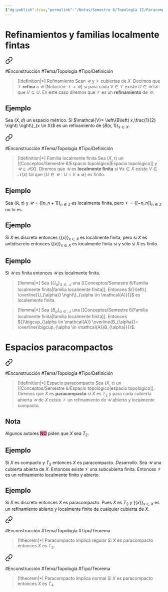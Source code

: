 ```yaml
---
{"dg-publish":true,"permalink":"/Notas/Semestre 6/Topología II/Paracompacidad/"}
---
```


# Refinamientos y familias localmente fintas


<div class="transclusion internal-embed is-loaded"><a class="markdown-embed-link" href="/conceptos/semestre-6/refinamiento/" aria-label="Open link"><svg xmlns="http://www.w3.org/2000/svg" width="24" height="24" viewBox="0 0 24 24" fill="none" stroke="currentColor" stroke-width="2" stroke-linecap="round" stroke-linejoin="round" class="svg-icon lucide-link"><path d="M10 13a5 5 0 0 0 7.54.54l3-3a5 5 0 0 0-7.07-7.07l-1.72 1.71"></path><path d="M14 11a5 5 0 0 0-7.54-.54l-3 3a5 5 0 0 0 7.07 7.07l1.71-1.71"></path></svg></a><div class="markdown-embed">




#Enconstrucción
#Tema/Topología  #Tipo/Definición 

> [!definition|*] Refinamiento
> Sean $\mathcal{U}$ y $\mathcal{V}$ cubiertas de $X$. Decimos que $\mathcal{V}$ **refina** a $\mathcal{U}$ (Notación: $\mathcal{V} \prec \mathcal{U}$) si para cada $V \in \mathcal{V}$ existe $U \in \mathcal{U}$ tal que $V\subseteq U$. En este caso diremos que $\mathcal{V}$ es un **refinamiento** de $\mathcal{U}$.

</div></div>


## Ejemplo
Sea $(X,d)$ un espacio métrico. Si $\mathcal{V}= \left\{B\left( x,\frac{1}{2} \right) \right\}_{x \in X}$ es un refinamiento de $\left\{B(x,1) \right\}_{x \in X}$.


<div class="transclusion internal-embed is-loaded"><a class="markdown-embed-link" href="/conceptos/semestre-6/familia-localmente-finita/" aria-label="Open link"><svg xmlns="http://www.w3.org/2000/svg" width="24" height="24" viewBox="0 0 24 24" fill="none" stroke="currentColor" stroke-width="2" stroke-linecap="round" stroke-linejoin="round" class="svg-icon lucide-link"><path d="M10 13a5 5 0 0 0 7.54.54l3-3a5 5 0 0 0-7.07-7.07l-1.72 1.71"></path><path d="M14 11a5 5 0 0 0-7.54-.54l-3 3a5 5 0 0 0 7.07 7.07l1.71-1.71"></path></svg></a><div class="markdown-embed">




#Enconstrucción
#Tema/Topología  #Tipo/Definición 

> [!definition|*] Familia localmente finita
> Sea $(X,\tau)$ un [[Conceptos/Semestre 6/Espacio topológico\|Espacio topológico]] y ${}\mathcal{U} \subseteq \mathcal{P}(X){}$. Diremos que ${}\mathcal{U}{}$ es **localmente finita** si ${}\forall x \in X{}$ existe ${}V \in \mathcal{N}(x){}$ tal que ${}\left\{U \in \mathcal{U}: U\cap V \neq \emptyset \right\}{}$ es finito.

</div></div>

## Ejemplo
Sea ${}(\mathbb{R},\tau){}$ y ${}\mathcal{U}= \left\{[n,n+1] \right\}_{n \in \mathbb{Z}}{}$ es localmente finita, pero ${}\mathcal{V}= \left\{[-n,n] \right\}_{n \in \mathbb{Z}}{}$ no lo es.

## Ejemplo
Si ${}X{}$ es discreto entonces ${}\left\{ \left\{x \right\} \right\}_{x \in X}{}$ es localmente finita, pero si ${}X{}$ es antidiscreto entonces ${}\left\{ \left\{x \right\} \right\}_{x \in X}{}$ es localmente finita si y sólo si ${}X{}$ es finito.

## Ejemplo
Si ${}\mathcal{U}{}$ es finita entonces ${}\mathcal{U}{}$ es localmente finita.

> [!lemma|*]
> Sea ${}\left\{U_{\alpha} \right\}_{\alpha \in \mathcal{A}}{}$ una [[Conceptos/Semestre 6/Familia localmente finita\|familia localmente finita]]. Entonces ${}\left\{ \overline{U_{\alpha}} \right\}_{\alpha \in \mathcal{A}}{}$ es localemente finita.

> [!lemma|*]
> Sea ${}\left\{B_{\alpha} \right\}_{\alpha \in \mathcal{A}}{}$ una [[Conceptos/Semestre 6/Familia localmente finita\|familia localmente finita]]. Entonces ${}\bigcup_{\alpha \in \mathcal{A}} \overline{B_{\alpha}}= \overline{\bigcup_{\alpha \in \mathcal{A}}B_{\alpha}}{}$.

# Espacios paracompactos


<div class="transclusion internal-embed is-loaded"><a class="markdown-embed-link" href="/conceptos/semestre-6/espacio-paracompacto/" aria-label="Open link"><svg xmlns="http://www.w3.org/2000/svg" width="24" height="24" viewBox="0 0 24 24" fill="none" stroke="currentColor" stroke-width="2" stroke-linecap="round" stroke-linejoin="round" class="svg-icon lucide-link"><path d="M10 13a5 5 0 0 0 7.54.54l3-3a5 5 0 0 0-7.07-7.07l-1.72 1.71"></path><path d="M14 11a5 5 0 0 0-7.54-.54l-3 3a5 5 0 0 0 7.07 7.07l1.71-1.71"></path></svg></a><div class="markdown-embed">




#Enconstrucción
#Tema/Topología  #Tipo/Definición 

> [!definition|*] Espacio paracompacto
> Sea ${}(X,\tau){}$ un [[Conceptos/Semestre 6/Espacio topológico\|espacio topológico]]. Diremos que ${}X{}$ es **paracompacto** si ${}X{}$ es ${}T_{2}{}$ y para cada cubierta abierta ${}\mathcal{U}{}$ de ${}X{}$ existe ${}\mathcal{V}{}$ un refinamiento de ${}\mathcal{U}{}$ abierto y localmente compacto.

</div></div>


## Nota
Algunos autores <mark style="background: #FF5582A6;">NO</mark> piden que ${}X{}$ sea ${}T_{2}{}$.

## Ejemplo
Si ${}X{}$ es compacto y ${}T_{2}{}$ entonces ${}X{}$ es paracompacto.
*Desarrollo.* Sea ${}\mathcal{U}{}$ una cubierta abierta de ${}X{}$. Entonces existe ${}\mathcal{V}{}$ una subcubierta finita. Entonces ${}\mathcal{V}{}$ es un refinamiento localmente finito y abierto.

## Ejemplo 
Si ${}X{}$ es discreto entonces ${}X{}$ es paracompacto. Pues ${}X{}$ es ${}T_{2}{}$ y ${}\left\{ \left\{x \right\} \right\}_{x \in X}{}$ es un refinamiento abierto y localmente finito de cualquier cubierta de ${}X{}$.


<div class="transclusion internal-embed is-loaded"><a class="markdown-embed-link" href="/conceptos/semestre-6/paracompacto-implica-regular/" aria-label="Open link"><svg xmlns="http://www.w3.org/2000/svg" width="24" height="24" viewBox="0 0 24 24" fill="none" stroke="currentColor" stroke-width="2" stroke-linecap="round" stroke-linejoin="round" class="svg-icon lucide-link"><path d="M10 13a5 5 0 0 0 7.54.54l3-3a5 5 0 0 0-7.07-7.07l-1.72 1.71"></path><path d="M14 11a5 5 0 0 0-7.54-.54l-3 3a5 5 0 0 0 7.07 7.07l1.71-1.71"></path></svg></a><div class="markdown-embed">




#Enconstrucción
#Tema/Topología  #Tipo/Teorema 
 
> [!theorem|*] Paracompacto implica regular
> Si ${}X{}$ es paracompacto entonces ${}X{}$ es ${}T_{3}{}$.

</div></div>



<div class="transclusion internal-embed is-loaded"><a class="markdown-embed-link" href="/conceptos/semestre-6/paracompacto-implica-normal/" aria-label="Open link"><svg xmlns="http://www.w3.org/2000/svg" width="24" height="24" viewBox="0 0 24 24" fill="none" stroke="currentColor" stroke-width="2" stroke-linecap="round" stroke-linejoin="round" class="svg-icon lucide-link"><path d="M10 13a5 5 0 0 0 7.54.54l3-3a5 5 0 0 0-7.07-7.07l-1.72 1.71"></path><path d="M14 11a5 5 0 0 0-7.54-.54l-3 3a5 5 0 0 0 7.07 7.07l1.71-1.71"></path></svg></a><div class="markdown-embed">




#Enconstrucción
#Tema/Topología  #Tipo/Teorema 
 
> [!theorem|*] Paracompacto implica normal
> Si ${}X{}$ es paracompacto entonces ${}X{}$ es ${}T_{4}{}$.

</div></div>




 

 

 